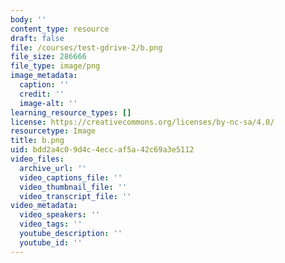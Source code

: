 ```yaml
---
body: ''
content_type: resource
draft: false
file: /courses/test-gdrive-2/b.png
file_size: 286666
file_type: image/png
image_metadata:
  caption: ''
  credit: ''
  image-alt: ''
learning_resource_types: []
license: https://creativecommons.org/licenses/by-nc-sa/4.0/
resourcetype: Image
title: b.png
uid: bdd2a4c0-9d4c-4ecc-af5a-42c69a3e5112
video_files:
  archive_url: ''
  video_captions_file: ''
  video_thumbnail_file: ''
  video_transcript_file: ''
video_metadata:
  video_speakers: ''
  video_tags: ''
  youtube_description: ''
  youtube_id: ''
---
```

